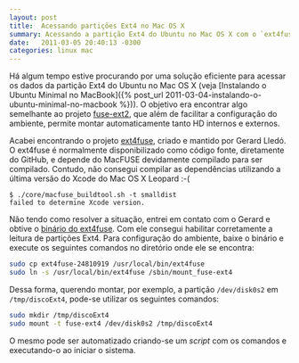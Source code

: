 ```yaml
---
layout: post
title:  Acessando partições Ext4 no Mac OS X
summary: Acessando a partição Ext4 do Ubuntu no Mac OS X com o `ext4fuse`.
date:   2011-03-05 20:40:13 -0300
categories: linux mac
---
```


Há algum tempo estive procurando por uma solução eficiente para acessar os dados da partição Ext4 do Ubuntu no Mac OS X (veja [Instalando o Ubuntu Minimal no MacBook]({% post_url 2011-03-04-instalando-o-ubuntu-minimal-no-macbook %})). O objetivo era encontrar algo semelhante ao projeto [fuse-ext2][fuse-ext2], que além de facilitar a configuração do ambiente, permite montar automaticamente tanto HD internos e externos.

Acabei encontrando o projeto [ext4fuse][ext4fuse], criado e mantido por Gerard Lledó. O ext4fuse é normalmente disponibilizado como código fonte, diretamente do GitHub, e depende do MacFUSE devidamente compilado para ser compilado. Contudo, não consegui compilar as dependências utilizando a última versão do Xcode do Mac OS X Leopard :-(

~~~
$ ./core/macfuse_buildtool.sh -t smalldist
failed to determine Xcode version.
~~~

Não tendo como resolver a situação, entrei em contato com o Gerard e obtive o [binário do ext4fuse][ext4fuse-bin]. Com ele consegui habilitar corretamente a leitura de partições Ext4. Para configuração do ambiente, baixe o binário e execute os seguintes comandos no diretório onde ele se encontra:

~~~ sh
sudo cp ext4fuse-24810919 /usr/local/bin/ext4fuse
sudo ln -s /usr/local/bin/ext4fuse /sbin/mount_fuse-ext4
~~~

Dessa forma, querendo montar, por exemplo, a partição `/dev/disk0s2` em `/tmp/discoExt4`, pode-se utilizar os seguintes comandos:

~~~ sh
sudo mkdir /tmp/discoExt4
sudo mount -t fuse-ext4 /dev/disk0s2 /tmp/discoExt4
~~~

O mesmo pode ser automatizado criando-se um *script* com os comandos e executando-o ao iniciar o sistema.

[fuse-ext2]:    https://github.com/alperakcan/fuse-ext2
[ext4fuse]:     https://github.com/gerard/ext4fuse
[ext4fuse-bin]: https://github.com/downloads/gerard/ext4fuse/ext4fuse-24810919
